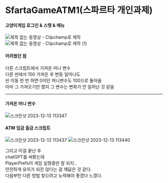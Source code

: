 # SfartaGameATM1(스파르타 개인과제)  
  
#### 고양이게임 로그인 & 스탯 & 메뉴  
![제목 없는 동영상 - Clipchamp로 제작](https://github.com/SeungYeon04/SeungYeon04-SfartaGameATM1/assets/100332811/8e7185d7-23d6-480f-88f5-10b14b1aee10)  
![제목 없는 동영상 - Clipchamp로 제작 (1)](https://github.com/SeungYeon04/SeungYeon04-SfartaGameATM1/assets/100332811/4785ebde-29ec-4ba5-b783-0728c2866a08)  
  
#### 어려웠던 점  
다른 스크립트에서 가져온 머니 변수  
다른 씬에서 100 가져온 후 변동 일어나도  
씬 이동 한 번 하면 0이던 머니변수도 100으로 돌아옴  
아마 그 가져오기만 했지 그 변수는 변화가 안 일어난 것 같음  
  
***
  
#### 가져온 머니 변수  
![스크린샷 2023-12-13 113347](https://github.com/SeungYeon04/SeungYeon04-SfartaGameATM1/assets/100332811/e52bc29e-0637-4d58-9b43-dd1d50a34c37)  
  
#### ATM 입금 출금 스크립트  
![스크린샷 2023-12-13 113437](https://github.com/SeungYeon04/SeungYeon04-SfartaGameATM1/assets/100332811/88aa6c8e-ea7f-4ea8-b357-9943b927685d)
![스크린샷 2023-12-13 113440](https://github.com/SeungYeon04/SeungYeon04-SfartaGameATM1/assets/100332811/6c2fdb5f-1693-4921-bdb3-aaef6565a06d)
    
그리고 이걸 끝난 후  
chatGPT를 써봤는데  
PlayerPrefs이 게임 실행중만 잘 되지..  
안전하게 유지가 되진 않다는 걸 깨닳은 것 같다.  
다음부턴 다른 방법 찾으려고 노력해야 좋겠다 느꼈다.  
  
